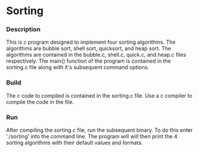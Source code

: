 # Sorting

### Description

This is c program designed to implement four sorting algorithms. The algorithms are bubble sort, shell sort, quicksort, and heap sort. The algorithms are contained in the bubble.c, shell.c, quick.c, and heap.c files respectively. The main() function of the program is contained in the sorting.c file along with it's subsequent command options.

### Build

The c code to compiled is contained in the sorting.c file. Use a c compiler to compile the code in the file.

### Run
	
After compiling the sorting.c file, run the subsequent binary. To do this enter './sorting' into the command line. The program will will then print the 4 sorting algorithms with their default values and formats.

